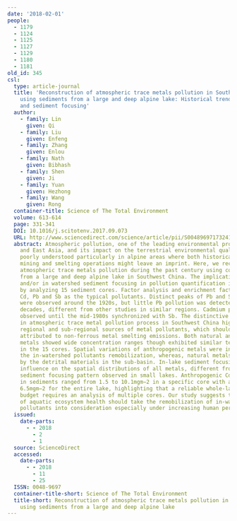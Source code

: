 ```yaml
---
date: '2018-02-01'
people:
  - 1179
  - 1124
  - 1125
  - 1127
  - 1129
  - 1180
  - 1181
old_id: 345
csl:
  type: article-journal
  title: 'Reconstruction of atmospheric trace metals pollution in Southwest China
    using sediments from a large and deep alpine lake: Historical trends, sources
    and sediment focusing'
  author:
    - family: Lin
      given: Qi
    - family: Liu
      given: Enfeng
    - family: Zhang
      given: Enlou
    - family: Nath
      given: Bibhash
    - family: Shen
      given: Ji
    - family: Yuan
      given: Hezhong
    - family: Wang
      given: Rong
  container-title: Science of The Total Environment
  volume: 613-614
  page: 331-341
  DOI: 10.1016/j.scitotenv.2017.09.073
  URL: http://www.sciencedirect.com/science/article/pii/S0048969717324154
  abstract: Atmospheric pollution, one of the leading environmental problems in South
    and East Asia, and its impact on the terrestrial environmental quality remain
    poorly understood particularly in alpine areas where both historical and present-day
    mining and smelting operations might leave an imprint. Here, we reconstructed
    atmospheric trace metals pollution during the past century using core sediments
    from a large and deep alpine lake in Southwest China. The implication of in lake
    and/or in watershed sediment focusing in pollution quantification is discussed
    by analyzing 15 sediment cores. Factor analysis and enrichment factor indicated
    Cd, Pb and Sb as the typical pollutants. Distinct peaks of Pb and Sb pollution
    were observed around the 1920s, but little Pb pollution was detected in recent
    decades, different from other studies in similar regions. Cadmium pollution was
    observed until the mid-1980s synchronized with Sb. The distinctive variations
    in atmospheric trace metal pollution process in Southwest China highlight the
    regional and sub-regional sources of metal pollutants, which should be primarily
    attributed to non-ferrous metal smelting emissions. Both natural and anthropogenic
    metals showed wide concentration ranges though exhibited similar temporal trends
    in the 15 cores. Spatial variations of anthropogenic metals were influenced by
    the in-watershed pollutants remobilization, whereas, natural metals were regulated
    by the detrital materials in the sub-basin. In-lake sediment focusing had little
    influence on the spatial distributions of all metals, different from the traditional
    sediment focusing pattern observed in small lakes. Anthropogenic Cd accumulation
    in sediments ranged from 1.5 to 10.1mgm−2 in a specific core with an average of
    6.5mgm−2 for the entire lake, highlighting that a reliable whole-lake pollutant
    budget requires an analysis of multiple cores. Our study suggests that the management
    of aquatic ecosystem health should take the remobilization of in-watershed stored
    pollutants into consideration especially under increasing human perturbation.
  issued:
    date-parts:
      - - 2018
        - 2
        - 1
  source: ScienceDirect
  accessed:
    date-parts:
      - - 2018
        - 11
        - 25
  ISSN: 0048-9697
  container-title-short: Science of The Total Environment
  title-short: Reconstruction of atmospheric trace metals pollution in Southwest China
    using sediments from a large and deep alpine lake
---
```

